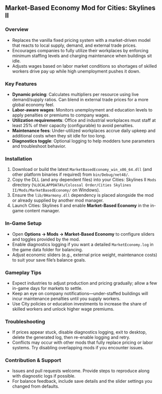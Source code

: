 ## Market-Based Economy Mod for Cities: Skylines II

### Overview
- Replaces the vanilla fixed pricing system with a market-driven model that reacts to local supply, demand, and external trade prices.
- Encourages companies to fully utilize their workplaces by enforcing minimum staffing levels and charging maintenance when buildings sit idle.
- Adjusts wages based on labor market conditions so shortages of skilled workers drive pay up while high unemployment pushes it down.

### Key Features
- **Dynamic pricing**: Calculates multipliers per resource using live demand/supply ratios. Can blend in external trade prices for a more global economy feel.
- **Labor-aware wages**: Monitors unemployment and education levels to apply penalties or premiums to company wages.
- **Utilization requirements**: Office and industrial workplaces must staff at least 25% of their capacity (configurable) to avoid penalties.
- **Maintenance fees**: Under-utilized workplaces accrue daily upkeep and additional costs when they sit idle for too long.
- **Diagnostics toggle**: Optional logging to help modders tune parameters and troubleshoot behavior.

### Installation
1. Download or build the latest `MarketBasedEconomy_win_x86_64.dll` (and other platform binaries if required) from `bin/Debug/net48/`.
2. Copy the DLL (and any dependent files) into your Cities: Skylines II `Mods` directory (`%LOCALAPPDATA%/Colossal Order/Cities Skylines II/Mods/MarketBasedEconomy/` on Windows).
3. Ensure the `lib/0Harmony.dll` dependency is placed alongside the mod or already supplied by another mod manager.
4. Launch Cities: Skylines II and enable **Market-Based Economy** in the in-game content manager.

### In-Game Setup
- Open **Options → Mods → Market-Based Economy** to configure sliders and toggles provided by the mod.
- Enable diagnostics logging if you want a detailed `MarketEconomy.log` in the game data folder for balancing.
- Adjust economic sliders (e.g., external price weight, maintenance costs) to suit your save file’s balance goals.

### Gameplay Tips
- Expect industries to adjust production and pricing gradually; allow a few in-game days for markets to settle.
- Keep an eye on company notifications—under-staffed buildings will incur maintenance penalties until you supply workers.
- Use City policies or education investments to increase the share of skilled workers and unlock higher wage premiums.

### Troubleshooting
- If prices appear stuck, disable diagnostics logging, exit to desktop, delete the generated log, then re-enable logging and retry.
- Conflicts may occur with other mods that fully replace pricing or labor systems. Try disabling overlapping mods if you encounter issues.

### Contribution & Support
- Issues and pull requests welcome. Provide steps to reproduce along with diagnostic logs if possible.
- For balance feedback, include save details and the slider settings you changed from defaults. 
